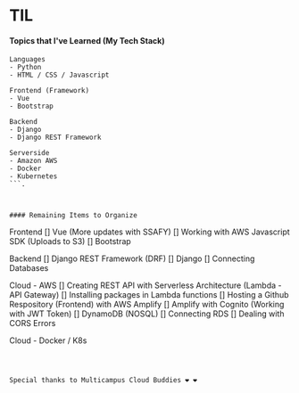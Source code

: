 # TIL  
#### Topics that I've Learned (My Tech Stack)

```
Languages
- Python
- HTML / CSS / Javascript

Frontend (Framework)
- Vue
- Bootstrap

Backend
- Django
- Django REST Framework

Serverside
- Amazon AWS
- Docker
- Kubernetes
```. 



#### Remaining Items to Organize

```
Frontend
[] Vue (More updates with SSAFY)
[] Working with AWS Javascript SDK (Uploads to S3)
[] Bootstrap

Backend
[] Django REST Framework (DRF)
[] Django
[] Connecting Databases

Cloud - AWS
[] Creating REST API with Serverless Architecture (Lambda - API Gateway)
[] Installing packages in Lambda functions
[] Hosting a Github Respository (Frontend) with AWS Amplify
[] Amplify with Cognito (Working with JWT Token)
[] DynamoDB (NOSQL)
[] Connecting RDS
[] Dealing with CORS Errors

Cloud - Docker / K8s
```



Special thanks to Multicampus Cloud Buddies ❤️ ❤️
